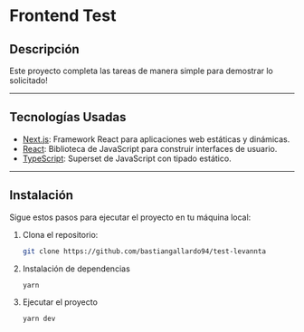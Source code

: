 # Frontend Test

## Descripción

Este proyecto completa las tareas de manera simple para demostrar lo solicitado!

---

## Tecnologías Usadas

- [Next.js](https://nextjs.org/): Framework React para aplicaciones web estáticas y dinámicas.
- [React](https://reactjs.org/): Biblioteca de JavaScript para construir interfaces de usuario.
- [TypeScript](https://www.typescriptlang.org/): Superset de JavaScript con tipado estático.

---

## Instalación

Sigue estos pasos para ejecutar el proyecto en tu máquina local:

1. Clona el repositorio:

   ```bash
   git clone https://github.com/bastiangallardo94/test-levannta
   ```

2. Instalación de dependencias
   ```bash
   yarn
   ```
3. Ejecutar el proyecto
    ```bash
   yarn dev
    ```
